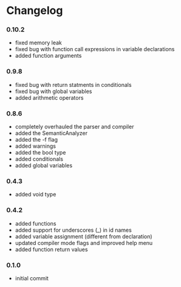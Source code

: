 # Changelog

### 0.10.2
- fixed memory leak
- fixed bug with function call expressions in variable declarations
- added function arguments

### 0.9.8
- fixed bug with return statments in conditionals
- fixed bug with global variables
- added arithmetic operators

### 0.8.6
- completely overhauled the parser and compiler
- added the SemanticAnalyzer
- added the -f flag
- added warnings
- added the bool type
- added conditionals
- added global variables

### 0.4.3
- added void type

### 0.4.2
- added functions
- added support for underscores (\_) in id names
- added variable assignment (different from declaration)
- updated compiler mode flags and improved help menu
- added function return values

### 0.1.0
- initial commit